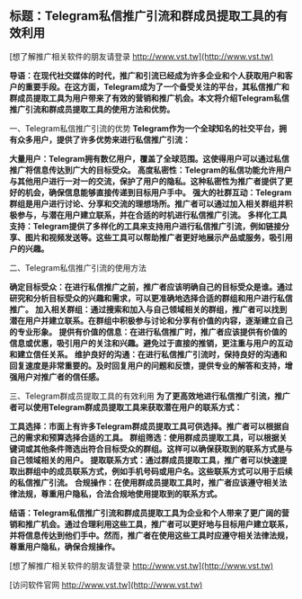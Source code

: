 ## **标题：Telegram私信推广引流和群成员提取工具的有效利用**

[想了解推广相关软件的朋友请登录 http://www.vst.tw](http://www.vst.tw)

**导语：在现代社交媒体的时代，推广和引流已经成为许多企业和个人获取用户和客户的重要手段。在这方面，Telegram成为了一个备受关注的平台，其私信推广和群成员提取工具为用户带来了有效的营销和推广机会。本文将介绍Telegram私信推广引流和群成员提取工具的使用方法和优势。**

一、Telegram私信推广引流的优势
**Telegram作为一个全球知名的社交平台，拥有众多用户，提供了许多优势来进行私信推广引流：**

**大量用户：Telegram拥有数亿用户，覆盖了全球范围。这使得用户可以通过私信推广将信息传达到广大的目标受众。**
**高度私密性：Telegram的私信功能允许用户与其他用户进行一对一的交流，保护了用户的隐私。这种私密性为推广者提供了更好的机会，确保信息能够直接传递到目标用户手中。**
**强大的社群互动：Telegram群组是用户进行讨论、分享和交流的理想场所。推广者可以通过加入相关群组并积极参与，与潜在用户建立联系，并在合适的时机进行私信推广引流。**
**多样化工具支持：Telegram提供了多样化的工具来支持用户进行私信推广引流，例如链接分享、图片和视频发送等。这些工具可以帮助推广者更好地展示产品或服务，吸引用户的兴趣。**

二、Telegram私信推广引流的使用方法

**确定目标受众：在进行私信推广之前，推广者应该明确自己的目标受众是谁。通过研究和分析目标受众的兴趣和需求，可以更准确地选择合适的群组和用户进行私信推广。**
**加入相关群组：通过搜索和加入与自己领域相关的群组，推广者可以找到潜在用户并建立联系。在群组中积极参与讨论和分享有价值的内容，逐渐建立自己的专业形象。**
**提供有价值的信息：在进行私信推广时，推广者应该提供有价值的信息或优惠，吸引用户的关注和兴趣。避免过于直接的推销，更注重与用户的互动和建立信任关系。**
**维护良好的沟通：在进行私信推广引流时，保持良好的沟通和回复速度是非常重要的。及时回复用户的问题和反馈，提供专业的解答和支持，增强用户对推广者的信任感。**

三、Telegram群成员提取工具的有效利用
**为了更高效地进行私信推广引流，推广者可以使用Telegram群成员提取工具来获取潜在用户的联系方式：**

**工具选择：市面上有许多Telegram群成员提取工具可供选择。推广者可以根据自己的需求和预算选择合适的工具。**
**群组筛选：使用群成员提取工具，可以根据关键词或其他条件筛选出符合目标受众的群组。这样可以确保获取到的联系方式是与自己领域相关的用户。**
**提取联系方式：通过群成员提取工具，推广者可以快速提取出群组中的成员联系方式，例如手机号码或用户名。这些联系方式可以用于后续的私信推广引流。**
**合规操作：在使用群成员提取工具时，推广者应该遵守相关法律法规，尊重用户隐私，合法合规地使用提取到的联系方式。**

**结语：Telegram私信推广引流和群成员提取工具为企业和个人带来了更广阔的营销和推广机会。通过合理利用这些工具，推广者可以更好地与目标用户建立联系，并将信息传达到他们手中。然而，推广者在使用这些工具时应遵守相关法律法规，尊重用户隐私，确保合规操作。**

[想了解推广相关软件的朋友请登录 http://www.vst.tw](http://www.vst.tw)


[访问软件官网 http://www.vst.tw](http://www.vst.tw)
